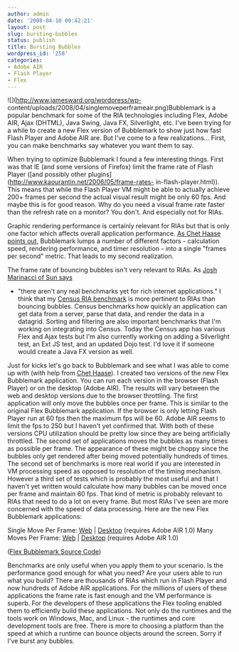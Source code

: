 ```yaml
---
author: admin
date: '2008-04-10 09:42:21'
layout: post
slug: bursting-bubbles
status: publish
title: Bursting Bubbles
wordpress_id: '258'
categories:
- Adobe AIR
- Flash Player
- Flex
---
```


![](http://www.jamesward.org/wordpress/wp-
content/uploads/2008/04/singlemoveperframeair.png)Bubblemark is a popular
benchmark for some of the RIA technologies including Flex, Adobe AIR, Ajax
(DHTML), Java Swing, Java FX, Silverlight, etc. I've been trying for a while
to create a new Flex version of Bubblemark to show just how fast Flash Player
and Adobe AIR are. But I've come to a few realizations... First, you can make
benchmarks say whatever you want them to say.

When trying to optimize Bubblemark I found a few interesting things. First was
that IE (and some versions of Firefox) limit the frame rate of Flash Player
([and possibly other plugins](http://www.kaourantin.net/2006/05/frame-rates-
in-flash-player.html)). This means that while the Flash Player VM might be
able to actually achieve 200+ frames per second the actual visual result might
be only 60 fps. And maybe this is for good reason. Why do you need a visual
frame rate faster than the refresh rate on a monitor? You don't. And
especially not for RIAs.

Graphic rendering performance is certainly relevant for RIAs but that is only
one factor which affects overall application performance. [As Chet Haase
points out](http://graphics-geek.blogspot.com/2008/04/off-bubblemark.html),
Bubblemark lumps a number of different factors - calculation speed, rendering
performance, and timer resolution - into a single "frames per second" metric.
That leads to my second realization.

The frame rate of bouncing bubbles isn't very relevant to RIAs. As [Josh
Marinacci of Sun
says](http://weblogs.java.net/blog/joshy/archive/2008/04/at_the_speed_of.html)
- "there aren't any real benchmarks yet for rich internet applications." I
think that my [Census RIA benchmark](http://www.jamesward.org/census/) is more
pertinent to RIAs than bouncing bubbles. Census benchmarks how quickly an
application can get data from a server, parse that data, and render the data
in a datagrid. Sorting and filtering are also important benchmarks that I'm
working on integrating into Census. Today the Census app has various Flex and
Ajax tests but I'm also currently working on adding a Silverlight test, an Ext
JS test, and an updated Dojo test. I'd love it if someone would create a Java
FX version as well.

Just for kicks let's go back to Bubblemark and see what I was able to come up
with (with help from [Chet Haase](http://graphics-geek.blogspot.com/)). I
created two versions of the new Flex Bubblemark application. You can run each
version in the browser (Flash Player) or on the desktop (Adobe AIR). The
results will vary between the web and desktop versions due to the browser
throttling. The first application will only move the bubbles once per frame.
This is similar to the original Flex Bubblemark application. If the browser is
only letting Flash Player run at 60 fps then the maximum fps will be 60. Adobe
AIR seems to limit the fps to 250 but I haven't yet confirmed that. With both
of these versions CPU utilization should be pretty low since they are being
artificially throttled. The second set of applications moves the bubbles as
many times as possible per frame. The appearance of these might be choppy
since the bubbles only get rendered after being moved potentially hundreds of
times. The second set of benchmarks is more real world if you are interested
in VM processing speed as opposed to resolution of the timing mechanism.
However a third set of tests which is probably the most useful and that I
haven't yet written would calculate how many bubbles can be moved once per
frame and maintain 60 fps. That kind of metric is probably relevant to RIAs
that need to do a lot on every frame. But most RIAs I've seen are more
concerned with the speed of data processing. Here are the new Flex Bubblemark
applications:

Single Move Per Frame:
[Web](http://www.jamesward.org/Bubblemark/SingleMovePerFrameWeb.html) |
[Desktop](http://www.jamesward.org/Bubblemark/SingleMovePerFrame.air)
(requires Adobe AIR 1.0) Many Moves Per Frame:
[Web](http://www.jamesward.org/Bubblemark/ManyMovesPerFrameWeb.html) |
[Desktop](http://www.jamesward.org/Bubblemark/ManyMovesPerFrame.air) (requires
Adobe AIR 1.0)

([Flex Bubblemark Source
Code](http://flexapps.svn.sourceforge.net/viewvc/flexapps/bubblemark/))

Benchmarks are only useful when you apply them to your scenario. Is the
performance good enough for what you need? Are your users able to run what you
build? There are thousands of RIAs which run in Flash Player and now hundreds
of Adobe AIR applications. For the millions of users of these applications the
frame rate is fast enough and the VM performance is superb. For the developers
of these applications the Flex tooling enabled them to efficiently build these
applications. Not only do the runtimes and the tools work on Windows, Mac, and
Linux - the runtimes and core development tools are free. There is more to
choosing a platform than the speed at which a runtime can bounce objects
around the screen. Sorry if I've burst any bubbles.

